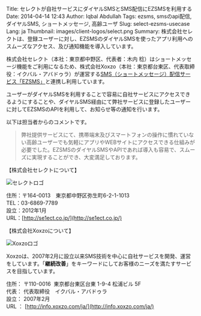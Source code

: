 Title: セレクトが自社サービスにダイヤルSMSとSMS配信にEZSMSを利用する
Date: 2014-04-14 12:43
Author: Iqbal Abdullah
Tags: ezsms, smsのapi配信, ダイヤルSMS, ショートメッセージ, 高齢ユーザ
Slug: select-ezsms-usecase
Lang: ja
Thumbnail: images/client-logos/select.png
Summary: 株式会社セレクトは、登録ユーザーに対し、EZSMSのダイヤルSMSを使ったアプリ利用へのスムーズなアクセス、及び通知機能を導入しています。

株式会社セレクト（本社：東京都中野区、代表者：木内
稔）はショートメッセージ機能をご利用になるため、株式会社Xoxzo（本社：東京都台東区、代表取締役：イクバル・アバドゥラ）が運営する[SMS（ショートメッセージ）配信サービス「EZSMS」](http://www.ezsms.biz/ja)と連携し利用しています。

ユーザーがダイヤルSMSを利用することで容易に自社サービスにアクセスできるようにすることや、ダイヤルSMS経由にて弊社サービスに登録したユーザーに対してEZSMSのAPIを利用して、お知らせ等の通知を行います。

以下は担当者からのコメントです。

> 弊社提供サービスにて、携帯端末及びスマートフォンの操作に慣れていない高齢ユーザーでも気軽にアプリやWEBサイトにアクセスできる仕組みが必要でした。EZSMSのダイヤルSMSやAPIであれば導入も容易で、スムーズに実現することができ、大変満足しております。

【株式会社セレクトについて】

![セレクトロゴ]({filename}/images/client-logos/select.png)

住所：〒164-0013　東京都中野区弥生町6-2-1-1013  
TEL：03-6869-7789  
設立：2012年1月  
URL：[http://se1ect.co.jp/](http://se1ect.co.jp/)

【株式会社Xoxzoについて】

![Xoxzoロゴ]({filename}/images/xoxzo-logo-02.png)

Xoxzoは、2007年2月に設立以来SMS技術を中心に自社サービスを開発、運営をしています。「**継続改善**」をキーワードにしてお客様のニーズを満たすサービスを目指しています。

住所： 〒110-0016  東京都台東区台東 1-9-4 松浦ビル 5F  
代表： 代表取締役　イクバル・アバドゥラ  
設立： 2007年2月  
URL ： [http://info.xoxzo.com/ja/](http://info.xoxzo.com/ja/)

